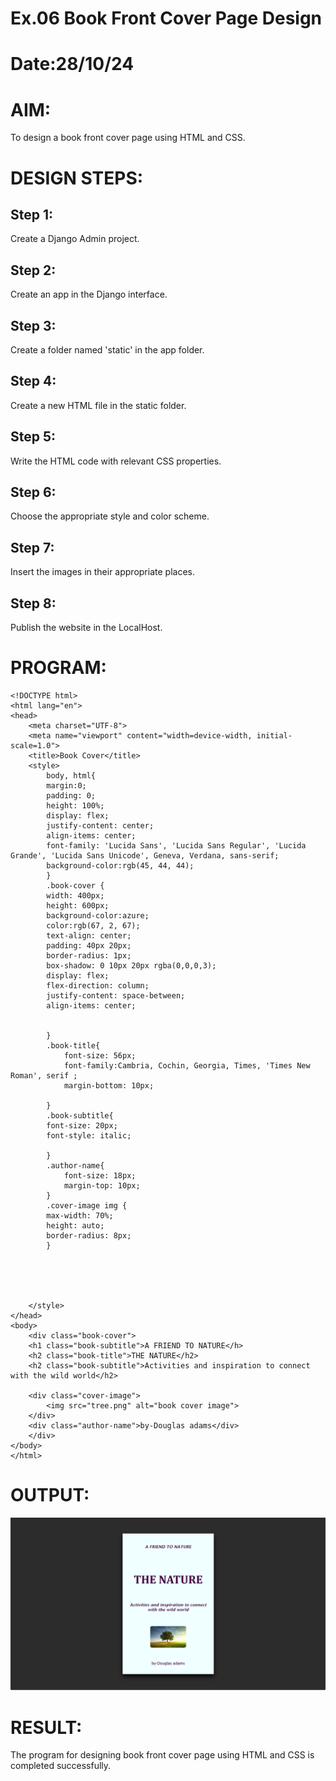 # Ex.06 Book Front Cover Page Design
# Date:28/10/24
# AIM:
To design a book front cover page using HTML and CSS.

# DESIGN STEPS:
## Step 1:
Create a Django Admin project.

## Step 2:
Create an app in the Django interface.

## Step 3:
Create a folder named 'static' in the app folder.

## Step 4:
Create a new HTML file in the static folder.

## Step 5:
Write the HTML code with relevant CSS properties.

## Step 6:
Choose the appropriate style and color scheme.

## Step 7:
Insert the images in their appropriate places.

## Step 8:
Publish the website in the LocalHost.

# PROGRAM:
```
<!DOCTYPE html>
<html lang="en">
<head>
    <meta charset="UTF-8">
    <meta name="viewport" content="width=device-width, initial-scale=1.0">
    <title>Book Cover</title>
    <style>
        body, html{
        margin:0;
        padding: 0;
        height: 100%;
        display: flex;
        justify-content: center;
        align-items: center;
        font-family: 'Lucida Sans', 'Lucida Sans Regular', 'Lucida Grande', 'Lucida Sans Unicode', Geneva, Verdana, sans-serif;
        background-color:rgb(45, 44, 44);  
        }
        .book-cover {
        width: 400px;
        height: 600px;
        background-color:azure;  
        color:rgb(67, 2, 67);
        text-align: center;
        padding: 40px 20px;
        border-radius: 1px;
        box-shadow: 0 10px 20px rgba(0,0,0,3);
        display: flex;
        flex-direction: column;
        justify-content: space-between;
        align-items: center;


        }
        .book-title{
            font-size: 56px;
            font-family:Cambria, Cochin, Georgia, Times, 'Times New Roman', serif ;
            margin-bottom: 10px;
           
        }
        .book-subtitle{
        font-size: 20px;
        font-style: italic;
        
        }
        .author-name{
            font-size: 18px;
            margin-top: 10px;
        }
        .cover-image img {
        max-width: 70%;
        height: auto;
        border-radius: 8px;
        }
       




    </style>
</head>
<body>
    <div class="book-cover">
    <h1 class="book-subtitle">A FRIEND TO NATURE</h>
    <h2 class="book-title">THE NATURE</h2>
    <h2 class="book-subtitle">Activities and inspiration to connect with the wild world</h2>
    
    <div class="cover-image">
        <img src="tree.png" alt="book cover image">
    </div>
    <div class="author-name">by-Douglas adams</div>
    </div>
</body>
</html>
```
# OUTPUT:
![alt text](<Screenshot (86)-1.png>)
# RESULT:
The program for designing book front cover page using HTML and CSS is completed successfully.
